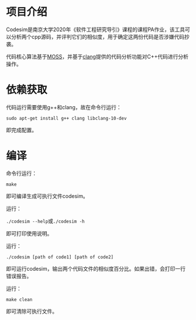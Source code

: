 # 项目介绍

Codesim是南京大学2020年《软件工程研究导引》课程的课程PA作业，该工具可以分析两个cpp源码，并评判它们的相似度，用于确定这两份代码是否涉嫌代码抄袭。

代码核心算法基于[MOSS](https://theory.stanford.edu/~aiken/moss/)，并基于[clang](https://clang.llvm.org/)提供的代码分析功能对C++代码进行分析操作。



# 依赖获取

代码运行需要使用g++和clang，故在命令行运行：

`sudo apt-get install g++ clang libclang-10-dev`

即完成配置。



# 编译

命令行运行：

`make`

即可编译生成可执行文件codesim。

运行：

`./codesim --help`或`./codesim -h`

即可打印使用说明。

运行：

`./codesim [path of code1] [path of code2]`

即可运行codesim，输出两个代码文件的相似度百分比。如果出错，会打印一行错误报告。

运行：

`make clean`

即可清除可执行文件。